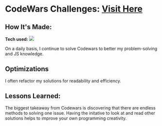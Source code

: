 # CodeWars Challenges: <a target="_blank" href="https://www.codewars.com/users/gregkurniawan" >Visit Here</a> 

## How It's Made:

**Tech used:** <img src="https://img.shields.io/static/v1?label=|&message=JAVASCRIPT&color=3c7f5d&style=plastic&logo=javascript"/>

On a daily basis, I continue to solve Codewars to better my problem-solving and JS knowledge.

## Optimizations

I often refactor my solutions for readability and efficiency.

## Lessons Learned:

The biggest takeaway from Codewars is discovering that there are endless methods to solving one issue. Having the initative to look at and read other solutions helps to improve your own programming creativity.
